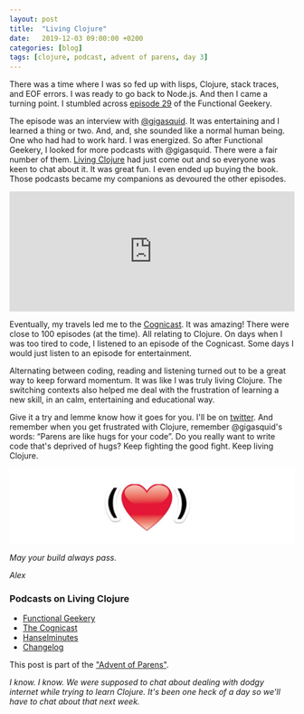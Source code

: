 ```yaml
---
layout: post
title:  "Living Clojure"
date:   2019-12-03 09:00:00 +0200
categories: [blog]
tags: [clojure, podcast, advent of parens, day 3]
---
```


There was a time where I was so fed up with lisps, Clojure, stack traces, and EOF errors. I was ready to go back to Node.js. 
And then I came a turning point. I stumbled across [episode 29](https://www.functionalgeekery.com/episode-29-carin-meier/#t=4:43.525) of the Functional Geekery. 

The episode was an interview with [@gigasquid](https://twitter.com/gigasquid). It was entertaining and I learned a thing or two. And, and, she sounded like a normal human being. One who had had to work hard. I was energized. So after Functional Geekery, I looked for more podcasts with @gigasquid. There were a fair number of them. [Living Clojure](http://shop.oreilly.com/product/0636920034292.do?sortby=publicationDate) had just come out and so everyone was keen to chat about it. It was great fun. I even ended up buying the book. Those podcasts became my companions as devoured the other episodes.  

<div style="width:100%;height:0;padding-bottom:42%;position:relative;"><iframe src="https://giphy.com/embed/l2QDLujtcAvAr2gRa" width="100%" height="100%" style="position:absolute" frameBorder="0" class="giphy-embed" allowFullScreen></iframe></div>

Eventually, my travels led me to the [Cognicast](http://blog.cognitect.com/cognicast/088). It was amazing! There were close to 100 episodes (at the time). All relating to Clojure. On days when I was too tired to code, I listened to an episode of the Cognicast. Some days I would just listen to an episode for entertainment. 

Alternating between coding, reading and listening turned out to be a great way to keep forward momentum. It was like I was truly living Clojure. The switching contexts also helped me deal with the frustration of learning a new skill, in an calm, entertaining and educational way. 

Give it a try and lemme know how it goes for you. I'll be on [twitter](https://twitter.com/alekcz). And remember when you get frustrated with Clojure, remember @gigasquid's words: “Parens are like hugs for your code”. Do you really want to write code that's deprived of hugs? Keep fighting the good fight. Keep living Clojure. 

![Parens are like hugs for your code](/images/blog/parens.png "Parens are like hugs for your code")

_May your build always pass._

_Alex_



### Podcasts on Living Clojure
- [Functional Geekery](https://www.functionalgeekery.com/episode-29-carin-meier/#t=4:43.525)
- [The Cognicast](http://blog.cognitect.com/cognicast/088)
- [Hanselminutes](https://hanselminutes.com/464/living-clojure-with-carin-meier)
- [Changelog](https://changelog.com/podcast/171)

This post is part of the ["Advent of Parens"](/blog/2019/12/01/advent-of-parens.html).

_I know. I know. We were supposed to chat about dealing with dodgy internet while trying to learn Clojure. It's been one heck of a day so we'll have to chat about that next week._
